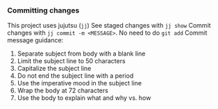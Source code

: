 ### Committing changes
This project uses jujutsu (`jj`)
See staged changes with `jj show`
Commit changes with `jj commit -m <MESSAGE>`. No need to do `git add`
Commit message guidance:
1. Separate subject from body with a blank line
2. Limit the subject line to 50 characters
3. Capitalize the subject line
4. Do not end the subject line with a period
5. Use the imperative mood in the subject line
6. Wrap the body at 72 characters
7. Use the body to explain what and why vs. how
